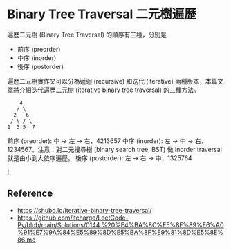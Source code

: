 # Binary Tree Traversal 二元樹遍歷
遍歷二元樹 (Binary Tree Traversal) 的順序有三種，分別是
- 前序 (preorder)
- 中序 (inorder)
- 後序 (postorder)

遍歷二元樹實作又可以分為遞迴 (recursive) 和迭代 (iterative) 兩種版本，本篇文章將介紹迭代遍歷二元樹 (iterative binary tree traversal) 的三種方法。

```
    4
   / \
  2   6
 / \ / \
1  3 5  7
```

前序 (preorder): 中 -> 左 -> 右，4213657
中序 (inorder): 左 -> 中 -> 右，1234567。注意：對二元搜尋樹 (binary search tree, BST) 做 inorder traversal 就是由小到大依序遍歷。
後序 (postorder): 左 -> 右 -> 中，1325764


[!](https://assets.leetcode.com/users/andvary/image_1556551007.png)

## Reference
- https://shubo.io/iterative-binary-tree-traversal/
- https://github.com/itcharge/LeetCode-Py/blob/main/Solutions/0144.%20%E4%BA%8C%E5%8F%89%E6%A0%91%E7%9A%84%E5%89%8D%E5%BA%8F%E9%81%8D%E5%8E%86.md
